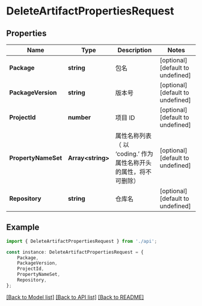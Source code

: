 # DeleteArtifactPropertiesRequest


## Properties

Name | Type | Description | Notes
------------ | ------------- | ------------- | -------------
**Package** | **string** | 包名 | [optional] [default to undefined]
**PackageVersion** | **string** | 版本号 | [optional] [default to undefined]
**ProjectId** | **number** | 项目 ID | [optional] [default to undefined]
**PropertyNameSet** | **Array&lt;string&gt;** | 属性名称列表（ 以 ‘coding.’ 作为属性名称开头的属性，将不可删除） | [optional] [default to undefined]
**Repository** | **string** | 仓库名 | [optional] [default to undefined]

## Example

```typescript
import { DeleteArtifactPropertiesRequest } from './api';

const instance: DeleteArtifactPropertiesRequest = {
    Package,
    PackageVersion,
    ProjectId,
    PropertyNameSet,
    Repository,
};
```

[[Back to Model list]](../README.md#documentation-for-models) [[Back to API list]](../README.md#documentation-for-api-endpoints) [[Back to README]](../README.md)
